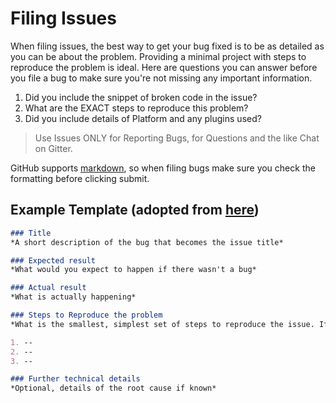 # Filing Issues
When filing issues, the best way to get your bug fixed is to be as detailed as you can be about the problem.
Providing a minimal project with steps to reproduce the problem is ideal.
Here are questions you can answer before you file a bug to make sure you're not missing any important information.
1. Did you include the snippet of broken code in the issue?
2. What are the EXACT steps to reproduce this problem?
3. Did you include details of Platform and any plugins used?

> Use Issues ONLY for Reporting Bugs, for Questions and the like Chat on Gitter.

GitHub supports [markdown](https://guides.github.com/features/mastering-markdown/), so when filing bugs make sure you check the formatting before clicking submit.

## Example Template (adopted from [here](https://github.com/aspnet/Home/wiki/Functional-bug-template))
```markdown
### Title
*A short description of the bug that becomes the issue title*

### Expected result
*What would you expect to happen if there wasn't a bug*

### Actual result
*What is actually happening*

### Steps to Reproduce the problem
*What is the smallest, simplest set of steps to reproduce the issue. If needed, provide a project that demonstrates the issue.*  

1. --
2. --
3. --

### Further technical details
*Optional, details of the root cause if known*
```